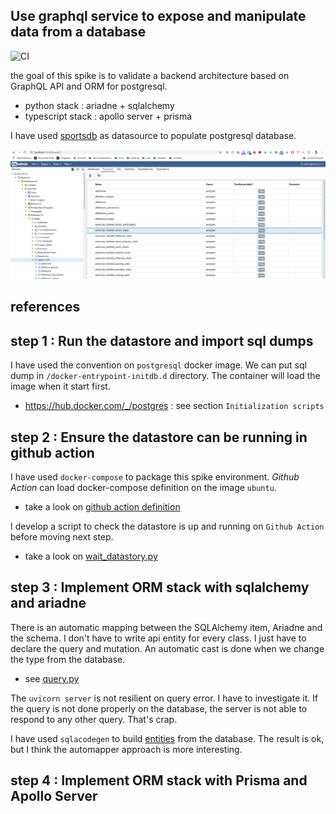 ## Use graphql service to expose and manipulate data from a database

![CI](https://github.com/FabienArcellier/spike-orm-python-typescript/workflows/CI/badge.svg)

the goal of this spike is to validate a backend architecture based on GraphQL API and ORM for postgresql.

* python stack : ariadne + sqlalchemy
* typescript stack : apollo server + prisma

I have used [sportsdb](http://sportsdb.org/sd) as datasource to populate postgresql database.

![](docs/datastore_view.png)

## references

## step 1 : Run the datastore and import sql dumps

I have used the convention on `postgresql` docker image. We can put sql dump in `/docker-entrypoint-initdb.d` directory. The container will load
the image when it start first.

* https://hub.docker.com/_/postgres : see section `Initialization scripts`


## step 2 : Ensure the datastore can be running in github action

I have used `docker-compose` to package this spike environment.
*Github Action* can load docker-compose definition on the image `ubuntu`.

* take a look on [github action definition](.github/workflows/main.yml)

I develop a script to check the datastore is up and running on `Github Action` before moving next
step.

* take a look on [wait_datastory.py](ci_tests/ci_tests/wait)

## step 3 : Implement ORM stack with sqlalchemy and ariadne

There is an automatic mapping between the SQLAlchemy item, Ariadne and the schema.
I don't have to write api entity for every class. I just have to declare the query and mutation.
An automatic cast is done when we change the type from the database.

* see [query.py](sportsdb_backend_python/sportsdb_backend/api/query.py)

The `uvicorn server` is not resilient on query error. I have to investigate it. If the query is not done properly on the database, the server is not able to
respond to any other query. That's crap.

I have used `sqlacodegen` to build [entities](sportsdb_backend_python/sportsdb_backend/entities.py) from the database.
The result is ok, but I think the automapper approach is more interesting.

## step 4 : Implement ORM stack with Prisma and Apollo Server

